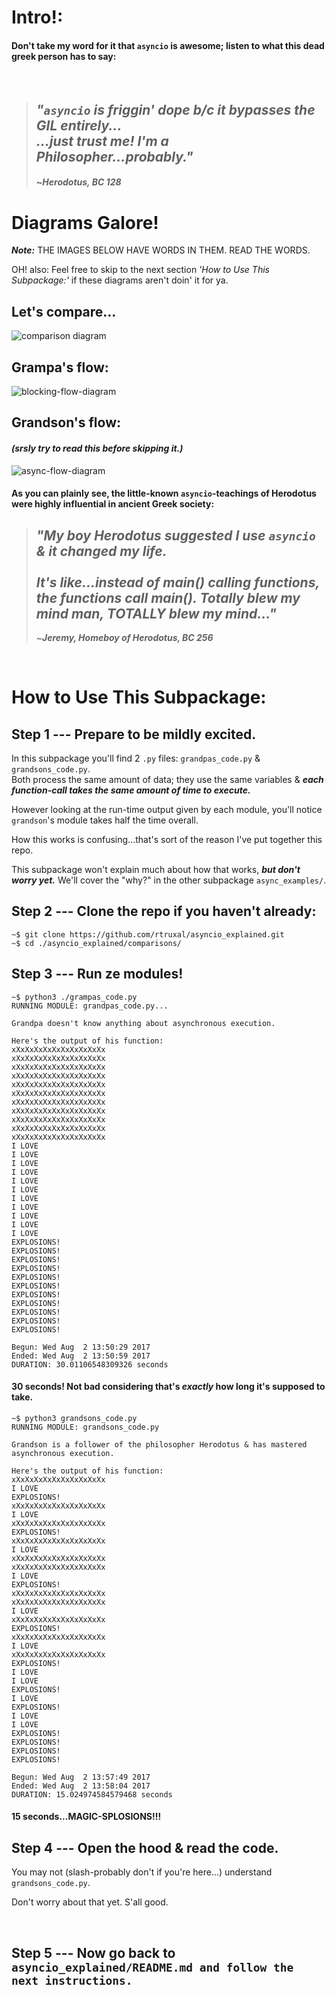 # Intro!:
#### Don't take my word for it that `asyncio` is awesome; listen to what this dead greek person has to say:  
<br>

>## *"`asyncio` is friggin' dope b/c it bypasses the GIL entirely...*<br> *...just trust me! I'm a Philosopher...probably."*
>#### ~***Herodotus, BC 128***




# Diagrams Galore!
***Note:*** THE IMAGES BELOW HAVE WORDS IN THEM. READ THE WORDS.

OH! also: Feel free to skip to the next section _'How to Use This Subpackage:'_ if these diagrams aren't doin' it for ya.
## Let's compare...
![comparison diagram](./readme_media/side-by-side.png)


## Grampa's flow:
![blocking-flow-diagram](./readme_media/blocking-flow.png)

## Grandson's flow:
#### _(srsly try to read this before skipping it.)_
![async-flow-diagram](./readme_media/async-flow.png)


#### As you can plainly see, the little-known `asyncio`-teachings of Herodotus were highly influential in ancient Greek society:

>## *"My boy Herodotus suggested I use `asyncio` & it changed my life.*<br><br> *It's like...instead of main() calling functions, the functions call main(). Totally blew my mind man, TOTALLY blew my mind..."*
>~***Jeremy, Homeboy of Herodotus, BC 256***


<br>

# How to Use This Subpackage:

## Step 1 --- Prepare to be mildly excited.

In this subpackage you'll find 2 `.py` files: `grandpas_code.py` & `grandsons_code.py`.  
Both process the same amount of data; they use the same variables & ***each function-call takes the same amount of time to execute.***  

However looking at the run-time output given by each module, you'll notice `grandson`'s module takes half the time overall.  

How this works is confusing...that's sort of the reason I've put together this repo.   

This subpackage won't explain much about how that works, ***but don't worry yet.*** We'll cover the "why?" in the other subpackage `async_examples/`.

## Step 2 --- Clone the repo if you haven't already:
```shell
~$ git clone https://github.com/rtruxal/asyncio_explained.git
~$ cd ./asyncio_explained/comparisons/
```
## Step 3 --- Run ze modules!
```shell
~$ python3 ./grampas_code.py
RUNNING MODULE: grandpas_code.py...

Grandpa doesn't know anything about asynchronous execution. 

Here's the output of his function:
xXxXxXxXxXxXxXxXxXxXx
xXxXxXxXxXxXxXxXxXxXx
xXxXxXxXxXxXxXxXxXxXx
xXxXxXxXxXxXxXxXxXxXx
xXxXxXxXxXxXxXxXxXxXx
xXxXxXxXxXxXxXxXxXxXx
xXxXxXxXxXxXxXxXxXxXx
xXxXxXxXxXxXxXxXxXxXx
xXxXxXxXxXxXxXxXxXxXx
xXxXxXxXxXxXxXxXxXxXx
xXxXxXxXxXxXxXxXxXxXx
I LOVE
I LOVE
I LOVE
I LOVE
I LOVE
I LOVE
I LOVE
I LOVE
I LOVE
I LOVE
I LOVE
EXPLOSIONS!
EXPLOSIONS!
EXPLOSIONS!
EXPLOSIONS!
EXPLOSIONS!
EXPLOSIONS!
EXPLOSIONS!
EXPLOSIONS!
EXPLOSIONS!
EXPLOSIONS!
EXPLOSIONS!

Begun: Wed Aug  2 13:50:29 2017
Ended: Wed Aug  2 13:50:59 2017
DURATION: 30.01106548309326 seconds
```
#### 30 seconds! Not bad considering that's *exactly* how long it's supposed to take.
```shell
~$ python3 grandsons_code.py
RUNNING MODULE: grandsons_code.py

Grandson is a follower of the philosopher Herodotus & has mastered asynchronous execution.

Here's the output of his function:
xXxXxXxXxXxXxXxXxXxXx
I LOVE
EXPLOSIONS!
xXxXxXxXxXxXxXxXxXxXx
I LOVE
xXxXxXxXxXxXxXxXxXxXx
EXPLOSIONS!
xXxXxXxXxXxXxXxXxXxXx
I LOVE
xXxXxXxXxXxXxXxXxXxXx
xXxXxXxXxXxXxXxXxXxXx
I LOVE
EXPLOSIONS!
xXxXxXxXxXxXxXxXxXxXx
xXxXxXxXxXxXxXxXxXxXx
I LOVE
xXxXxXxXxXxXxXxXxXxXx
EXPLOSIONS!
xXxXxXxXxXxXxXxXxXxXx
I LOVE
xXxXxXxXxXxXxXxXxXxXx
EXPLOSIONS!
I LOVE
I LOVE
EXPLOSIONS!
I LOVE
EXPLOSIONS!
I LOVE
I LOVE
EXPLOSIONS!
EXPLOSIONS!
EXPLOSIONS!
EXPLOSIONS!

Begun: Wed Aug  2 13:57:49 2017
Ended: Wed Aug  2 13:58:04 2017
DURATION: 15.024974584579468 seconds
```
#### 15 seconds...MAGIC-SPLOSIONS!!!


## Step 4 --- Open the hood & read the code.
You may not (slash-probably don't if you're here...) understand `grandsons_code.py`.  

Don't worry about that yet. S'all good.

<br>

## Step 5 --- Now go back to `asyncio_explained/README.md and follow the next instructions.`
